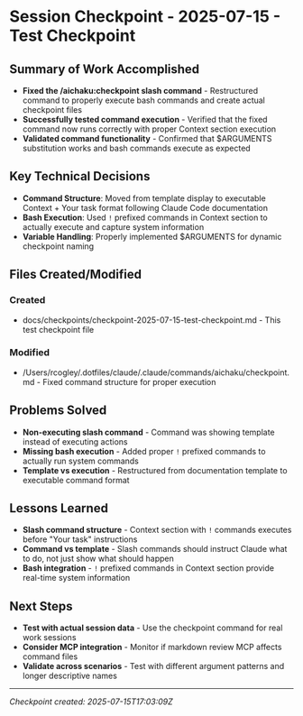 # Session Checkpoint - 2025-07-15 - Test Checkpoint

## Summary of Work Accomplished

- **Fixed the /aichaku:checkpoint slash command** - Restructured command to
  properly execute bash commands and create actual checkpoint files
- **Successfully tested command execution** - Verified that the fixed command
  now runs correctly with proper Context section execution
- **Validated command functionality** - Confirmed that $ARGUMENTS substitution
  works and bash commands execute as expected

## Key Technical Decisions

- **Command Structure**: Moved from template display to executable Context +
  Your task format following Claude Code documentation
- **Bash Execution**: Used `!` prefixed commands in Context section to actually
  execute and capture system information
- **Variable Handling**: Properly implemented $ARGUMENTS for dynamic checkpoint
  naming

## Files Created/Modified

### Created

- docs/checkpoints/checkpoint-2025-07-15-test-checkpoint.md - This test
  checkpoint file

### Modified

- /Users/rcogley/.dotfiles/claude/.claude/commands/aichaku/checkpoint.md - Fixed
  command structure for proper execution

## Problems Solved

- **Non-executing slash command** - Command was showing template instead of
  executing actions
- **Missing bash execution** - Added proper `!` prefixed commands to actually
  run system commands
- **Template vs execution** - Restructured from documentation template to
  executable command format

## Lessons Learned

- **Slash command structure** - Context section with `!` commands executes
  before "Your task" instructions
- **Command vs template** - Slash commands should instruct Claude what to do,
  not just show what should happen
- **Bash integration** - `!` prefixed commands in Context section provide
  real-time system information

## Next Steps

- **Test with actual session data** - Use the checkpoint command for real work
  sessions
- **Consider MCP integration** - Monitor if markdown review MCP affects command
  files
- **Validate across scenarios** - Test with different argument patterns and
  longer descriptive names

---

_Checkpoint created: 2025-07-15T17:03:09Z_
